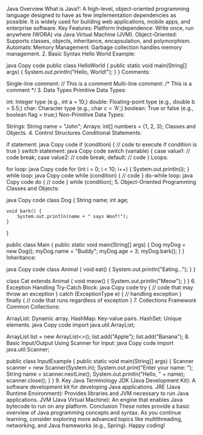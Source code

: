 Java Overview
What is Java?: A high-level, object-oriented programming language designed to have as few implementation dependencies as possible. It is widely used for building web applications, mobile apps, and enterprise software.
Key Features:
Platform Independence: Write once, run anywhere (WORA) via Java Virtual Machine (JVM).
Object-Oriented: Supports classes, objects, inheritance, encapsulation, and polymorphism.
Automatic Memory Management: Garbage collection handles memory management.
2. Basic Syntax
Hello World Example:

java
Copy code
public class HelloWorld {
    public static void main(String[] args) {
        System.out.println("Hello, World!");
    }
}
Comments:

Single-line comment: // This is a comment
Multi-line comment: /* This is a comment */
3. Data Types
Primitive Data Types:

int: Integer type (e.g., int a = 10;)
double: Floating-point type (e.g., double b = 5.5;)
char: Character type (e.g., char c = 'A';)
boolean: True or false (e.g., boolean flag = true;)
Non-Primitive Data Types:

Strings: String name = "John";
Arrays: int[] numbers = {1, 2, 3};
Classes and Objects.
4. Control Structures
Conditional Statements:

if statement:
java
Copy code
if (condition) {
    // code to execute if condition is true
}
switch statement:
java
Copy code
switch (variable) {
    case value1:
        // code
        break;
    case value2:
        // code
        break;
    default:
        // code
}
Loops:

for loop:
java
Copy code
for (int i = 0; i < 10; i++) {
    System.out.println(i);
}
while loop:
java
Copy code
while (condition) {
    // code
}
do-while loop:
java
Copy code
do {
    // code
} while (condition);
5. Object-Oriented Programming
Classes and Objects:

java
Copy code
class Dog {
    String name;
    int age;

    void bark() {
        System.out.println(name + " says Woof!");
    }
}

public class Main {
    public static void main(String[] args) {
        Dog myDog = new Dog();
        myDog.name = "Buddy";
        myDog.age = 3;
        myDog.bark();
    }
}
Inheritance:

java
Copy code
class Animal {
    void eat() {
        System.out.println("Eating...");
    }
}

class Cat extends Animal {
    void meow() {
        System.out.println("Meow");
    }
}
6. Exception Handling
Try-Catch Block:
java
Copy code
try {
    // code that may throw an exception
} catch (ExceptionType e) {
    // handling exception
} finally {
    // code that runs regardless of exception
}
7. Collections Framework
Common Collections:

ArrayList: Dynamic array.
HashMap: Key-value pairs.
HashSet: Unique elements.
java
Copy code
import java.util.ArrayList;

ArrayList<String> list = new ArrayList<>();
list.add("Apple");
list.add("Banana");
8. Basic Input/Output
Using Scanner for Input:
java
Copy code
import java.util.Scanner;

public class InputExample {
    public static void main(String[] args) {
        Scanner scanner = new Scanner(System.in);
        System.out.print("Enter your name: ");
        String name = scanner.nextLine();
        System.out.println("Hello, " + name);
        scanner.close();
    }
}
9. Key Java Terminology
JDK (Java Development Kit): A software development kit for developing Java applications.
JRE (Java Runtime Environment): Provides libraries and JVM necessary to run Java applications.
JVM (Java Virtual Machine): An engine that enables Java bytecode to run on any platform.
Conclusion
These notes provide a basic overview of Java programming concepts and syntax. As you continue learning, consider exploring more advanced topics like multithreading, networking, and Java frameworks (e.g., Spring). Happy coding!
